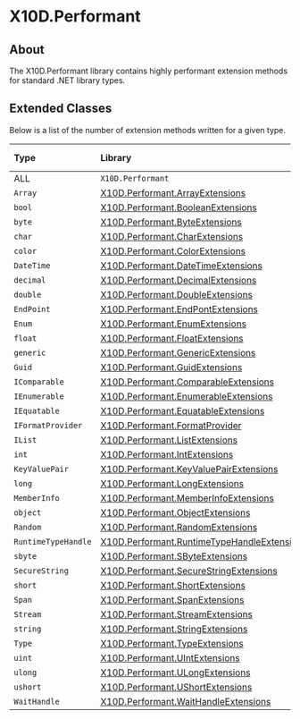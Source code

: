 # X10D.Performant

## About
The X10D.Performant library contains highly performant extension methods for standard .NET library types.

## Extended Classes
Below is a list of the number of extension methods written for a given type.

| Type                | Library                                                                                                                                                            | Method count |
| :------------------ | :----------------------------------------------------------------------------------------------------------------------------------------------------------------- | :----------: |
| ALL                 | `X10D.Performant`                                                                                                                                                  | 638          |
| `Array`             | [X10D.Performant.ArrayExtensions](https://github.com/Redageddon/X10D.Performant/tree/Master/X10D.Performant/src/ReExposed/ArrayExtensions)                         | 25           |
| `bool`              | [X10D.Performant.BooleanExtensions](https://github.com/Redageddon/X10D.Performant/tree/Master/X10D.Performant/src/Custom/BooleanExtensions)                        | 14           |
| `byte`              | [X10D.Performant.ByteExtensions](https://github.com/Redageddon/X10D.Performant/tree/Master/X10D.Performant/src/Custom/IntegerExtensions/ByteExtensions)            | 31           |      
| `char`              | [X10D.Performant.CharExtensions](https://github.com/Redageddon/X10D.Performant/tree/Master/X10D.Performant/src/Custom/CharExtensions)                              | 65           |
| `color`             | [X10D.Performant.ColorExtensions](https://github.com/Redageddon/X10D.Performant/tree/Master/X10D.Performant/src/Custom/ColorExtensions)                            | 2            |
| `DateTime`          | [X10D.Performant.DateTimeExtensions](https://github.com/Redageddon/X10D.Performant/tree/Master/X10D.Performant/src/Custom/DateTimeExtensions)                      | 9            |
| `decimal`           | [X10D.Performant.DecimalExtensions](https://github.com/Redageddon/X10D.Performant/tree/Master/X10D.Performant/src/ReExposed/DecimalExtensions/DecimalExtensions)   | 34           |         
| `double`            | [X10D.Performant.DoubleExtensions](https://github.com/Redageddon/X10D.Performant/tree/Master/X10D.Performant/src/Custom/DecimalExtensions/DoubleExtensions)        | 62           |        
| `EndPoint`          | [X10D.Performant.EndPontExtensions](https://github.com/Redageddon/X10D.Performant/tree/Master/X10D.Performant/src/Custom/EndpointExtensions)                       | 2            |
| `Enum`              | [X10D.Performant.EnumExtensions](https://github.com/Redageddon/X10D.Performant/tree/Master/X10D.Performant/src/Custom/EnumExtensions)                              | 5            |
| `float`             | [X10D.Performant.FloatExtensions](https://github.com/Redageddon/X10D.Performant/tree/Master/X10D.Performant/src/Custom/DecimalExtensions/SingleExtensions)         | 62           |       
| `generic`           | [X10D.Performant.GenericExtensions](https://github.com/Redageddon/X10D.Performant/tree/Master/X10D.Performant/src/Custom/GenericExtensions)                        | 6            |
| `Guid`              | [X10D.Performant.GuidExtensions](https://github.com/Redageddon/X10D.Performant/tree/Master/X10D.Performant/src/ReExposed/GuidExtensions)                           | 1            |
| `IComparable`       | [X10D.Performant.ComparableExtensions](https://github.com/Redageddon/X10D.Performant/tree/Master/X10D.Performant/src/Custom/IComparableExtensions)                 | 5            |
| `IEnumerable`       | [X10D.Performant.EnumerableExtensions](https://github.com/Redageddon/X10D.Performant/tree/Master/X10D.Performant/src/Custom/IEnumerableExtensions)                 | 4            |
| `IEquatable`        | [X10D.Performant.EquatableExtensions](https://github.com/Redageddon/X10D.Performant/tree/Master/X10D.Performant/src/Custom/IEquatableExtensions)                   | 90           |
| `IFormatProvider`   | [X10D.Performant.FormatProvider](https://github.com/Redageddon/X10D.Performant/tree/Master/X10D.Performant/src/ReExposed/IFormatProviderExtensions)                | 8            |
| `IList`             | [X10D.Performant.ListExtensions](https://github.com/Redageddon/X10D.Performant/tree/Master/X10D.Performant/src/Custom/IListExtensions)                             | 3            |
| `int`               | [X10D.Performant.IntExtensions](https://github.com/Redageddon/X10D.Performant/tree/Master/X10D.Performant/src/Custom/IntegerExtensions/Int32Extensions)            | 17           |     
| `KeyValuePair`      | [X10D.Performant.KeyValuePairExtensions](https://github.com/Redageddon/X10D.Performant/tree/Master/X10D.Performant/src/Custom/KeyValuePairExtensions)              | 3            |
| `long`              | [X10D.Performant.LongExtensions](https://github.com/Redageddon/X10D.Performant/tree/Master/X10D.Performant/src/Custom/IntegerExtensions/Int64Extensions)           | 17           |      
| `MemberInfo`        | [X10D.Performant.MemberInfoExtensions](https://github.com/Redageddon/X10D.Performant/tree/Master/X10D.Performant/src/Custom/MemberInfoExtensions)                  | 4            |
| `object`            | [X10D.Performant.ObjectExtensions](https://github.com/Redageddon/X10D.Performant/tree/Master/X10D.Performant/src/ReExposed/ObjectExtensions)                       | 7            |
| `Random`            | [X10D.Performant.RandomExtensions](https://github.com/Redageddon/X10D.Performant/tree/Master/X10D.Performant/src/Custom/RandomExtensions)                          | 25           |
| `RuntimeTypeHandle` | [X10D.Performant.RuntimeTypeHandleExtensions](https://github.com/Redageddon/X10D.Performant/tree/Master/X10D.Performant/src/ReExposed/RuntimeTypeHandleExtensions) | 1            | 
| `sbyte`             | [X10D.Performant.SByteExtensions](https://github.com/Redageddon/X10D.Performant/tree/Master/X10D.Performant/src/Custom/IntegerExtensions/SByteExtensions)          | 10           |       
| `SecureString`      | [X10D.Performant.SecureStringExtensions](https://github.com/Redageddon/X10D.Performant/tree/Master/X10D.Performant/src/Custom/SecureStringExtensions)              | 1            |
| `short`             | [X10D.Performant.ShortExtensions](https://github.com/Redageddon/X10D.Performant/tree/Master/X10D.Performant/src/Custom/IntegerExtensions/Int16Extensions)          | 11           |       
| `Span`              | [X10D.Performant.SpanExtensions](https://github.com/Redageddon/X10D.Performant/tree/Master/X10D.Performant/src/Custom/SpanExtensions)                              | 6            |
| `Stream`            | [X10D.Performant.StreamExtensions](https://github.com/Redageddon/X10D.Performant/tree/Master/X10D.Performant/src/Custom/StreamExtensions)                          | 17           |
| `string`            | [X10D.Performant.StringExtensions](https://github.com/Redageddon/X10D.Performant/tree/Master/X10D.Performant/src/Custom/StringExtensions)                          | 75           |
| `Type`              | [X10D.Performant.TypeExtensions](https://github.com/Redageddon/X10D.Performant/tree/Master/X10D.Performant/src/Custom/TypeExtensions)                              | 18           |
| `uint`              | [X10D.Performant.UIntExtensions](https://github.com/Redageddon/X10D.Performant/tree/Master/X10D.Performant/src/Custom/IntegerExtensions/UInt32Extensions)          | 10           |      
| `ulong`             | [X10D.Performant.ULongExtensions](https://github.com/Redageddon/X10D.Performant/tree/Master/X10D.Performant/src/Custom/IntegerExtensions/UInt64Extensions)         | 11           |       
| `ushort`            | [X10D.Performant.UShortExtensions](https://github.com/Redageddon/X10D.Performant/tree/Master/X10D.Performant/src/Custom/IntegerExtensions/UInt16Extensions)        | 9            |        
| `WaitHandle`        | [X10D.Performant.WaitHandleExtensions](https://github.com/Redageddon/X10D.Performant/tree/Master/X10D.Performant/src/ReExposed/WaitHandleExtensions)               | 6            |


































